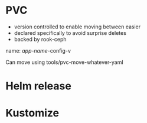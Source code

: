 
# PVC

* version controlled to enable moving between easier
* declared specifically to avoid surprise deletes
* backed by rook-ceph

name: *app-name*-config-v<x>

Can move using tools/pvc-move-whatever-yaml

# Helm release

# Kustomize
